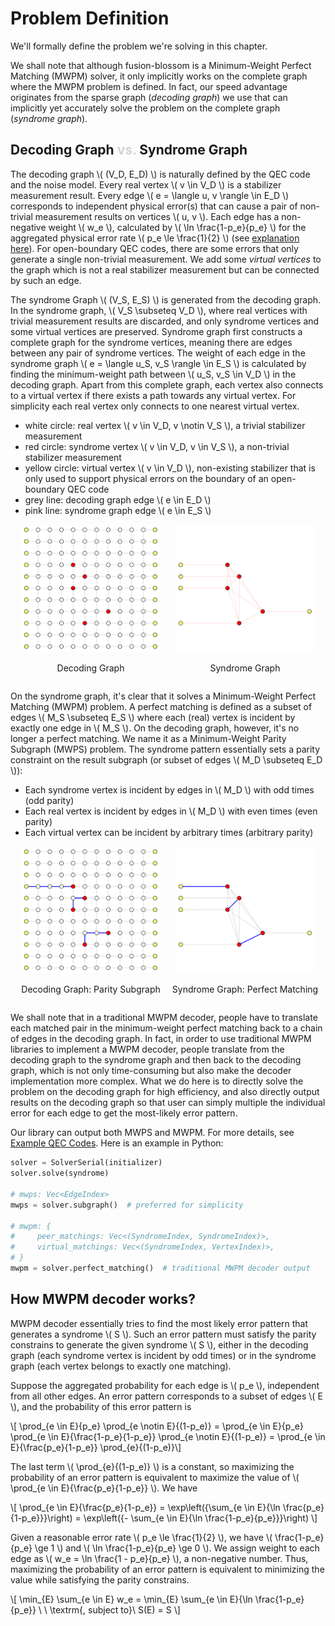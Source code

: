 
# Problem Definition

We'll formally define the problem we're solving in this chapter.

We shall note that although fusion-blossom is a Minimum-Weight Perfect Matching (MWPM) solver, it only implicitly works on the complete graph where the MWPM problem is defined.
In fact, our speed advantage originates from the sparse graph (*decoding graph*) we use that can implicitly yet accurately solve the problem on the complete graph (*syndrome graph*).

## Decoding Graph <strong style="color:lightgrey;">vs.</strong> Syndrome Graph

The decoding graph \\( (V_D, E_D) \\) is naturally defined by the QEC code and the noise model.
Every real vertex \\( v \in V_D \\) is a stabilizer measurement result.
Every edge \\( e = \langle u, v \rangle \in E_D \\) corresponds to independent physical error(s) that can cause a pair of non-trivial measurement results on vertices \\( u, v \\).
Each edge has a non-negative weight \\( w_e \\), calculated by \\( \ln \frac{1-p_e}{p_e} \\) for the aggregated physical error rate \\( p_e \le \frac{1}{2} \\) (see [explanation here](#how-mwpm-decoder-works)).
For open-boundary QEC codes, there are some errors that only generate a single non-trivial measurement. We add some *virtual vertices* to the graph which is not a real stabilizer measurement but can be connected by such an edge.

The syndrome Graph \\( (V_S, E_S) \\) is generated from the decoding graph.
In the syndrome graph, \\( V_S \subseteq V_D \\), where real vertices with trivial measurement results are discarded, and only syndrome vertices and some virtual vertices are preserved.
Syndrome graph first constructs a complete graph for the syndrome vertices, meaning there are edges between any pair of syndrome vertices.
The weight of each edge in the syndrome graph \\( e = \langle u_S, v_S \rangle \in E_S \\) is calculated by finding the minimum-weight path between \\( u_S, v_S \in V_D \\) in the decoding graph.
Apart from this complete graph, each vertex also connects to a virtual vertex if there exists a path towards any virtual vertex.
For simplicity each real vertex only connects to one nearest virtual vertex.


- white circle: real vertex \\( v \in V_D, v \notin V_S \\), a trivial stabilizer measurement
- red circle: syndrome vertex \\( v \in V_D, v \in V_S \\), a non-trivial stabilizer measurement
- yellow circle: virtual vertex  \\( v \in V_D \\), non-existing stabilizer that is only used to support physical errors on the boundary of an open-boundary QEC code
- grey line: decoding graph edge \\( e \in E_D \\)
- pink line: syndrome graph edge \\( e \in E_S \\)

<div style="display: flex; justify-content: center;">
    <div style="width: 49%; text-align: center;">
        <img style="width: 90%;" src="img/decoding-graph.png"/>
        <p>Decoding Graph</p>
    </div>
    <div style="width: 49%; text-align: center;">
        <img style="width: 90%;" src="img/syndrome-graph.png"/>
        <p>Syndrome Graph</p>
    </div>
</div>

On the syndrome graph, it's clear that it solves a Minimum-Weight Perfect Matching (MWPM) problem.
A perfect matching is defined as a subset of edges \\( M_S \subseteq E_S \\) where each (real) vertex is incident by exactly one edge in \\( M_S \\).
On the decoding graph, however, it's no longer a perfect matching.
We name it as a Minimum-Weight Parity Subgraph (MWPS) problem.
The syndrome pattern essentially sets a parity constraint on the result subgraph (or subset of edges \\( M_D \subseteq E_D \\)): 

- Each syndrome vertex is incident by edges in \\( M_D \\) with odd times (odd parity)
- Each real vertex is incident by edges in \\( M_D \\) with even times (even parity)
- Each virtual vertex can be incident by arbitrary times (arbitrary parity)

<div style="display: flex; justify-content: center;">
    <div style="width: 49%; text-align: center;">
        <img style="width: 90%;" src="img/decoding-graph-result.png"/>
        <p>Decoding Graph: Parity Subgraph</p>
    </div>
    <div style="width: 49%; text-align: center;">
        <img style="width: 90%;" src="img/syndrome-graph-result.png"/>
        <p>Syndrome Graph: Perfect Matching</p>
    </div>
</div>

We shall note that in a traditional MWPM decoder, people have to translate each matched pair in the minimum-weight perfect matching back to a chain of edges in the decoding graph.
In fact, in order to use traditional MWPM libraries to implement a MWPM decoder, people translate from the decoding graph to the syndrome graph and then back to the decoding graph, which is not only time-consuming but also make the decoder implementation more complex.
What we do here is to directly solve the problem on the decoding graph for high efficiency, and also directly output results on the decoding graph so that user can simply multiple the individual error for each edge to get the most-likely error pattern.

Our library can output both MWPS and MWPM. For more details, see [Example QEC Codes](demo/example-qec-codes.md). Here is an example in Python:

```python
solver = SolverSerial(initializer)
solver.solve(syndrome)

# mwps: Vec<EdgeIndex>
mwps = solver.subgraph()  # preferred for simplicity

# mwpm: {
#     peer_matchings: Vec<(SyndromeIndex, SyndromeIndex)>,
#     virtual_matchings: Vec<(SyndromeIndex, VertexIndex)>,
# }
mwpm = solver.perfect_matching()  # traditional MWPM decoder output
```

## How MWPM decoder works?

MWPM decoder essentially tries to find the most likely error pattern that generates a syndrome \\( S \\).
Such an error pattern must satisfy the parity constrains to generate the given syndrome \\( S \\), either in the decoding graph (each syndrome vertex is incident by odd times) or in the syndrome graph (each vertex belongs to exactly one matching).

Suppose the aggregated probability for each edge is \\( p_e \\), independent from all other edges.
An error pattern corresponds to a subset of edges \\( E \\), and the probability of this error pattern is

\\[ \prod_{e \in E}{p_e} \prod_{e \notin E}{(1-p_e)} = \prod_{e \in E}{p_e} \prod_{e \in E}{\frac{1-p_e}{1-p_e}} \prod_{e \notin E}{(1-p_e)} = \prod_{e \in E}{\frac{p_e}{1-p_e}} \prod_{e}{(1-p_e)}\\]

The last term \\( \prod_{e}{(1-p_e)} \\) is a constant, so maximizing the probability of an error pattern is equivalent to maximize the value of \\( \prod_{e \in E}{\frac{p_e}{1-p_e}} \\). We have

\\[ \prod_{e \in E}{\frac{p_e}{1-p_e}} = \exp\left({\sum_{e \in E}{\ln \frac{p_e}{1-p_e}}}\right) = \exp\left({- \sum_{e \in E}{\ln \frac{1-p_e}{p_e}}}\right) \\]

Given a reasonable error rate \\( p_e \le \frac{1}{2} \\), we have \\( \frac{1-p_e}{p_e} \ge 1 \\) and \\( \ln \frac{1-p_e}{p_e} \ge 0 \\). We assign weight to each edge as \\( w_e = \ln \frac{1 - p_e}{p_e} \\), a non-negative number. Thus, maximizing the probability of an error pattern is equivalent to minimizing the value while satisfying the parity constrains.

\\[ \min_{E} \sum_{e \in E} w_e = \min_{E} \sum_{e \in E}{\ln \frac{1-p_e}{p_e}} \ \ \textrm{, subject to}\ S(E) = S \\]

